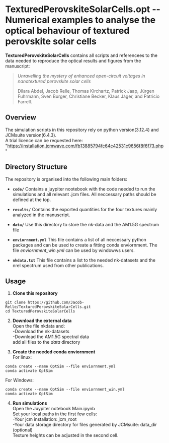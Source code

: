 # TexturedPerovskiteSolarCells.opt -- Numerical examples to analyse the optical behaviour of textured perovskite solar cells

**TexturedPerovskiteSolarCells** contains all scripts and referencees to the data needed to reproduce the optical results and figures from the manuscript:
> *Unravelling the mystery of enhanced open-circuit voltages in nanotextured perovskite solar cells*
> 
> Dilara Abdel, Jacob Relle, Thomas Kirchartz, Patrick Jaap, Jürgen Fuhrmann, Sven Burger, Christiane Becker, Klaus Jäger, and Patricio Farrell.

## Overview

The simulation scripts in this repository rely on python version(3.12.4) and JCMsuite version(6.4.3).<br />
A trial licence can be requested here: "https://installation.jcmwave.com/fb13885794fc64c42531c9656f8f6f73.php"

## Directory Structure

The repository is organised into the following main folders:

- **`code/`**
  Contains a juypiter nootebook with the code needed to run the simulations and all relevant .jcm files. All neccessary paths should be defined at the top.
   
- **`results/`**
 Contains the exported quantities for the four textures mainly analyzed in the manuscript.

- **`data/`**
  Use this directory to store the nk-data and the AM1.5G spectrum file

- **`enviornment.yml`**
  This file contains a list of all neccessary python packages and can be used to create a fitting conda enviornment.
  The file *enviornment_win.yml* can be used by windowws users.

- **`nkdata.txt`**
  This file contains a list to the needed nk-datasets and the nrel spectrum used from other publications.

## Usage

1. **Clone this repository**
```
git clone https://github.com/Jacob-Relle/TexturedPerovskiteSolarCells.git
cd TexturedPerovskiteSolarCells
```

2. **Download the external data** <br />
Open the file nkdata and:   <br />
  -Download the nk-datasets <br />
  -Download the AM1.5G spectral data <br />
add all files to the *data* directory

3. **Create the needed conda enviornment** <br />
For linux:
```
conda create --name OptSim --file enviornment.yml
conda activate OptSim
```
For Windows:
```
conda create --name OptSim --file enviornment_win.yml
conda activate OptSim
```

4. **Run simulations** <br />
Open the Juypiter notebook Main.ipynb <br />
Set your local paths in the first few cells: <br />
 -Your jcm installation: jcm_root <br />
 -Your data storage directory for files generated by JCMsuite: data_dir (optional) <br />
Texture heights can be adjusted in the second cell.
